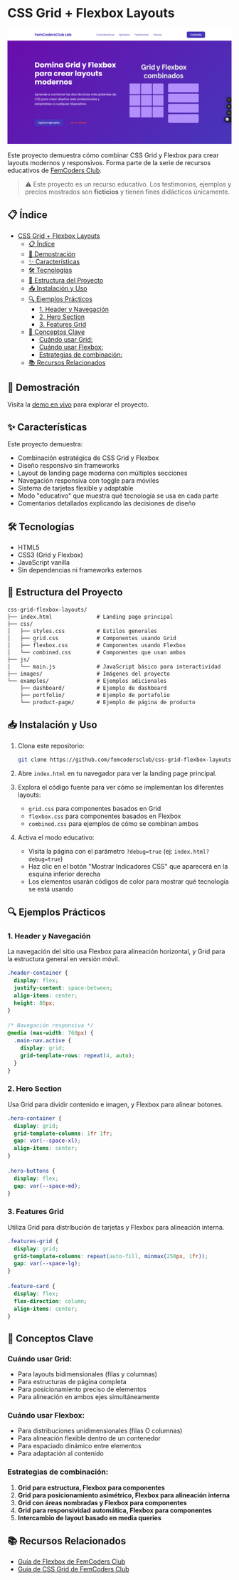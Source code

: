 # CSS Grid + Flexbox Layouts

![Banner del Proyecto](images/captura.png)

Este proyecto demuestra cómo combinar CSS Grid y Flexbox para crear layouts modernos y responsivos. Forma parte de la serie de recursos educativos de [FemCoders Club](https://www.femcodersclub.com).
 > ⚠️ Este proyecto es un recurso educativo. Los testimonios, ejemplos y precios mostrados son **ficticios** y tienen fines didácticos únicamente.

## 📋 Índice

- [CSS Grid + Flexbox Layouts](#css-grid--flexbox-layouts)
  - [📋 Índice](#-índice)
  - [🚀 Demostración](#-demostración)
  - [✨ Características](#-características)
  - [🛠️ Tecnologías](#️-tecnologías)
  - [📁 Estructura del Proyecto](#-estructura-del-proyecto)
  - [📥 Instalación y Uso](#-instalación-y-uso)
  - [🔍 Ejemplos Prácticos](#-ejemplos-prácticos)
    - [1. Header y Navegación](#1-header-y-navegación)
    - [2. Hero Section](#2-hero-section)
    - [3. Features Grid](#3-features-grid)
  - [🧠 Conceptos Clave](#-conceptos-clave)
    - [Cuándo usar Grid:](#cuándo-usar-grid)
    - [Cuándo usar Flexbox:](#cuándo-usar-flexbox)
    - [Estrategias de combinación:](#estrategias-de-combinación)
  - [📚 Recursos Relacionados](#-recursos-relacionados)

## 🚀 Demostración

Visita la [demo en vivo](https://femcodersclub.github.io/css-grid-flexbox-layouts/) para explorar el proyecto.

## ✨ Características

Este proyecto demuestra:

- Combinación estratégica de CSS Grid y Flexbox
- Diseño responsivo sin frameworks
- Layout de landing page moderna con múltiples secciones
- Navegación responsiva con toggle para móviles
- Sistema de tarjetas flexible y adaptable
- Modo "educativo" que muestra qué tecnología se usa en cada parte
- Comentarios detallados explicando las decisiones de diseño

## 🛠️ Tecnologías

- HTML5
- CSS3 (Grid y Flexbox)
- JavaScript vanilla
- Sin dependencias ni frameworks externos

## 📁 Estructura del Proyecto

```
css-grid-flexbox-layouts/
├── index.html              # Landing page principal
├── css/
│   ├── styles.css          # Estilos generales
│   ├── grid.css            # Componentes usando Grid
│   ├── flexbox.css         # Componentes usando Flexbox
│   └── combined.css        # Componentes que usan ambos
├── js/
│   └── main.js             # JavaScript básico para interactividad
├── images/                 # Imágenes del proyecto
└── examples/               # Ejemplos adicionales
    ├── dashboard/          # Ejemplo de dashboard
    ├── portfolio/          # Ejemplo de portafolio
    └── product-page/       # Ejemplo de página de producto
```

## 📥 Instalación y Uso

1. Clona este repositorio:

   ```bash
   git clone https://github.com/femcodersclub/css-grid-flexbox-layouts.git
   ```

2. Abre `index.html` en tu navegador para ver la landing page principal.

3. Explora el código fuente para ver cómo se implementan los diferentes layouts:
   - `grid.css` para componentes basados en Grid
   - `flexbox.css` para componentes basados en Flexbox
   - `combined.css` para ejemplos de cómo se combinan ambos

4. Activa el modo educativo:
   - Visita la página con el parámetro `?debug=true` (ej: `index.html?debug=true`)
   - Haz clic en el botón "Mostrar Indicadores CSS" que aparecerá en la esquina inferior derecha
   - Los elementos usarán códigos de color para mostrar qué tecnología se está usando

## 🔍 Ejemplos Prácticos

### 1. Header y Navegación

La navegación del sitio usa Flexbox para alineación horizontal, y Grid para la estructura general en versión móvil.

```css
.header-container {
  display: flex;
  justify-content: space-between;
  align-items: center;
  height: 80px;
}

/* Navegación responsiva */
@media (max-width: 768px) {
  .main-nav.active {
    display: grid;
    grid-template-rows: repeat(4, auto);
  }
}
```

### 2. Hero Section

Usa Grid para dividir contenido e imagen, y Flexbox para alinear botones.

```css
.hero-container {
  display: grid;
  grid-template-columns: 1fr 1fr;
  gap: var(--space-xl);
  align-items: center;
}

.hero-buttons {
  display: flex;
  gap: var(--space-md);
}
```

### 3. Features Grid

Utiliza Grid para distribución de tarjetas y Flexbox para alineación interna.

```css
.features-grid {
  display: grid;
  grid-template-columns: repeat(auto-fill, minmax(250px, 1fr));
  gap: var(--space-lg);
}

.feature-card {
  display: flex;
  flex-direction: column;
  align-items: center;
}
```

## 🧠 Conceptos Clave

### Cuándo usar Grid:

- Para layouts bidimensionales (filas y columnas)
- Para estructuras de página completa
- Para posicionamiento preciso de elementos
- Para alineación en ambos ejes simultáneamente

### Cuándo usar Flexbox:

- Para distribuciones unidimensionales (filas O columnas)
- Para alineación flexible dentro de un contenedor
- Para espaciado dinámico entre elementos
- Para adaptación al contenido

### Estrategias de combinación:

1. **Grid para estructura, Flexbox para componentes**
2. **Grid para posicionamiento asimétrico, Flexbox para alineación interna**
3. **Grid con áreas nombradas y Flexbox para componentes**
4. **Grid para responsividad automática, Flexbox para componentes**
5. **Intercambio de layout basado en media queries**

## 📚 Recursos Relacionados

- [Guía de Flexbox de FemCoders Club](https://www.femcodersclub.com/recursos/css/flexbox)
- [Guía de CSS Grid de FemCoders Club](https://www.femcodersclub.com/recursos/css/css-grid)
